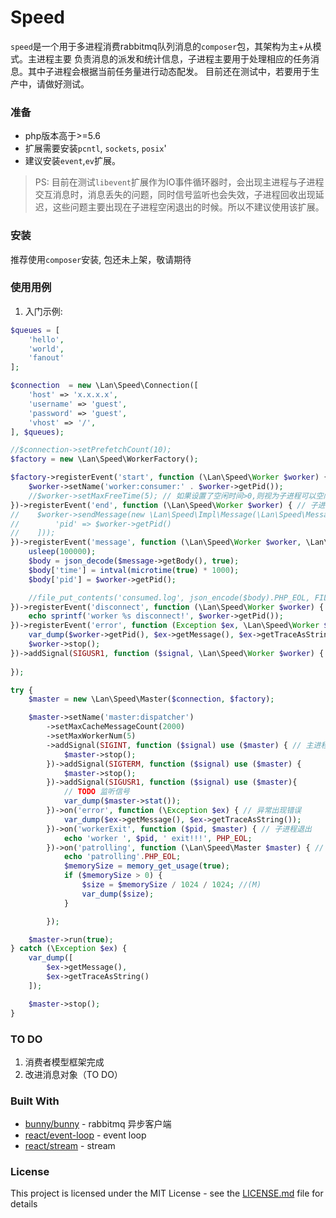 # Speed

 `speed`是一个用于多进程消费rabbitmq队列消息的`composer`包，其架构为主+从模式。主进程主要
负责消息的派发和统计信息，子进程主要用于处理相应的任务消息。其中子进程会根据当前任务量进行动态配发。
目前还在测试中，若要用于生产中，请做好测试。

### 准备

 - php版本高于>=5.6
 - 扩展需要安装`pcntl`, `sockets`, `posix`'
 - 建议安装`event`,`ev`扩展。

> PS: 目前在测试`libevent`扩展作为IO事件循环器时，会出现主进程与子进程交互消息时，消息丢失的问题，同时信号监听也会失效，子进程回收出现延迟，这些问题主要出现在子进程空闲退出的时候。所以不建议使用该扩展。

### 安装

推荐使用`composer`安装, 包还未上架，敬请期待

### 使用用例
1. 入门示例:
```php
$queues = [
    'hello',
    'world',
    'fanout'
];

$connection  = new \Lan\Speed\Connection([
    'host' => 'x.x.x.x',
    'username' => 'guest',
    'password' => 'guest',
    'vhost' => '/',
], $queues);

//$connection->setPrefetchCount(10);
$factory = new \Lan\Speed\WorkerFactory();

$factory->registerEvent('start', function (\Lan\Speed\Worker $worker) {
    $worker->setName('worker:consumer:' . $worker->getPid());
    //$worker->setMaxFreeTime(5); // 如果设置了空闲时间>0,则视为子进程可以空闲退出，
})->registerEvent('end', function (\Lan\Speed\Worker $worker) { // 子进程退出触发的end事件
//    $worker->sendMessage(new \Lan\Speed\Impl\Message(\Lan\Speed\MessageAction::MESSAGE_WORKER_EXIT, [
//        'pid' => $worker->getPid()
//    ]));
})->registerEvent('message', function (\Lan\Speed\Worker $worker, \Lan\Speed\Message $message) { // 消息处理事件，rabbitmq 转发给子进程的消息
    usleep(100000);
    $body = json_decode($message->getBody(), true);
    $body['time'] = intval(microtime(true) * 1000);
    $body['pid'] = $worker->getPid();

    //file_put_contents('consumed.log', json_encode($body).PHP_EOL, FILE_APPEND);
})->registerEvent('disconnect', function (\Lan\Speed\Worker $worker) { // IPC socket 连接断开
    echo sprintf('worker %s disconnect!', $worker->getPid());
})->registerEvent('error', function (Exception $ex, \Lan\Speed\Worker $worker) { // 子进程出现的异常
    var_dump($worker->getPid(), $ex->getMessage(), $ex->getTraceAsString());
    $worker->stop();
})->addSignal(SIGUSR1, function ($signal, \Lan\Speed\Worker $worker) {  // 添加信号处理handler
    
});

try {
    $master = new \Lan\Speed\Master($connection, $factory);

    $master->setName('master:dispatcher')
        ->setMaxCacheMessageCount(2000)
        ->setMaxWorkerNum(5)
        ->addSignal(SIGINT, function ($signal) use ($master) { // 主进程添加信号处理handler
            $master->stop();
        })->addSignal(SIGTERM, function ($signal) use ($master) {
            $master->stop();
        })->addSignal(SIGUSR1, function ($signal) use ($master){
            // TODO 监听信号
            var_dump($master->stat());
        })->on('error', function (\Exception $ex) { // 异常出现错误
            var_dump($ex->getMessage(), $ex->getTraceAsString());
        })->on('workerExit', function ($pid, $master) { // 子进程退出
            echo 'worker ', $pid, ' exit!!!', PHP_EOL;
        })->on('patrolling', function (\Lan\Speed\Master $master) { // 轮询，默认为60s一次
            echo 'patrolling'.PHP_EOL;
            $memorySize = memory_get_usage(true);
            if ($memorySize > 0) {
                $size = $memorySize / 1024 / 1024; //(M)
                var_dump($size);
            }

        });

    $master->run(true);
} catch (\Exception $ex) {
    var_dump([
        $ex->getMessage(),
        $ex->getTraceAsString()
    ]);

    $master->stop();
}
```
### TO DO
1. 消费者模型框架完成
2. 改进消息对象（TO DO）
### Built With

* [bunny/bunny](http://www.dropwizard.io/1.0.2/docs/) - rabbitmq  异步客户端
* [react/event-loop](http://www.dropwizard.io/1.0.2/docs/) - event loop
* [react/stream](http://www.dropwizard.io/1.0.2/docs/) - stream 

### License

This project is licensed under the MIT License - see the [LICENSE.md](LICENSE.md) file for details

